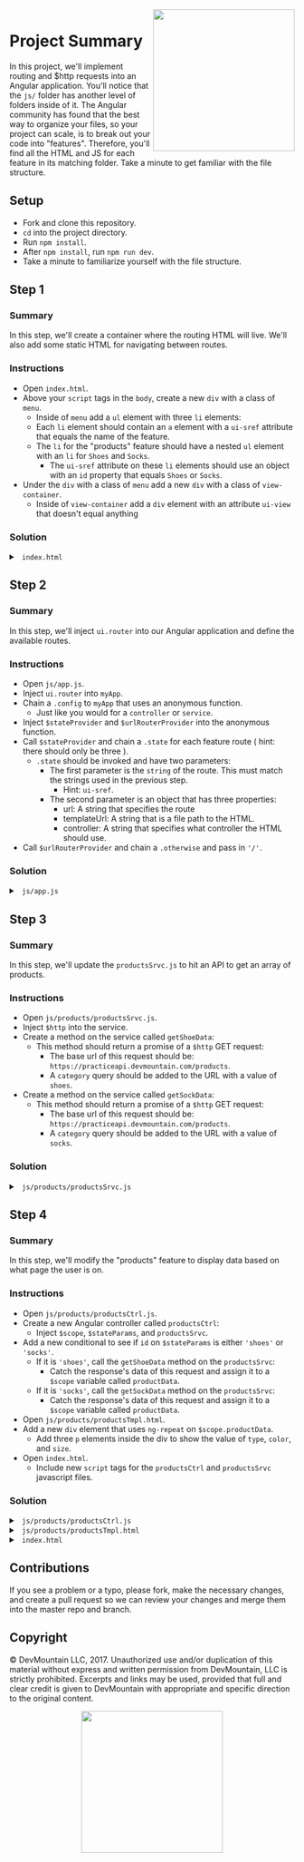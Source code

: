 <img src="https://devmounta.in/img/logowhiteblue.png" width="250" align="right">

# Project Summary

In this project, we'll implement routing and $http requests into an Angular application. You'll notice that the `js/` folder has another level of folders inside of it. The Angular community has found that the best way to organize your files, so your project can scale, is to break out your code into "features". Therefore, you'll find all the HTML and JS for each feature in its matching folder. Take a minute to get familiar with the file structure.

## Setup

* Fork and clone this repository.
* `cd` into the project directory.
* Run `npm install`.
* After `npm install`, run `npm run dev`.
* Take a minute to familiarize yourself with the file structure.

## Step 1

### Summary

In this step, we'll create a container where the routing HTML will live. We'll also add some static HTML for navigating between routes.

### Instructions

* Open `index.html`.
* Above your `script` tags in the `body`, create a new `div` with a class of `menu`.
  * Inside of `menu` add a `ul` element with three `li` elements:
  * Each `li` element should contain an `a` element with a `ui-sref` attribute that equals the name of the feature.
  * The `li` for the "products" feature should have a nested `ul` element with an `li` for `Shoes` and `Socks`.
    * The `ui-sref` attribute on these `li` elements should use an object with an `id` property that equals `Shoes` or `Socks`.
* Under the `div` with a class of `menu` add a new `div` with a class of `view-container`.
  * Inside of `view-container` add a `div` element with an attribute `ui-view` that doesn't equal anything

### Solution

<details>

<summary> <code> index.html </code> </summary>

```html
<!DOCTYPE html>
<html ng-app="myApp">
  <head>
    <title>Routing App</title>
    <link type="text/css" rel="stylesheet" href="styles.css" />
  </head>

  <body>
    <div class="menu">
      <ul>
        <li><a ui-sref="home">Home</a></li>
        <li>
          Products
          <ul>
            <li><a ui-sref="products({id: 'shoes'})">Shoes</a></li>
            <li><a ui-sref="products({id: 'socks'})">Socks</a></li>
          </ul>
        </li>
        <li><a ui-sref="settings"> Settings </a></li>
      </ul>
    </div>

    <div class="view-container">
      <div ui-view></div>
    </div>

    <script src="https://ajax.googleapis.com/ajax/libs/angularjs/1.6.6/angular.min.js"></script>
    <script type="text/javascript" src="js/app.js"></script>
  </body>
</html>
```

</details> 

## Step 2

### Summary

In this step, we'll inject `ui.router` into our Angular application and define the available routes.

### Instructions

* Open `js/app.js`.
* Inject `ui.router` into `myApp`.
* Chain a `.config` to `myApp` that uses an anonymous function.
  * Just like you would for a `controller` or `service`.
* Inject `$stateProvider` and `$urlRouterProvider` into the anonymous function.
* Call `$stateProvider` and chain a `.state` for each feature route ( hint: there should only be three ).
  * `.state` should be invoked and have two parameters:
    * The first parameter is the `string` of the route. This must match the strings used in the previous step.
      * Hint: `ui-sref`.
    * The second parameter is an object that has three properties:
      * url: A string that specifies the route
      * templateUrl: A string that is a file path to the HTML. 
      * controller: A string that specifies what controller the HTML should use.
* Call `$urlRouterProvider` and chain a `.otherwise` and pass in `'/'`.

### Solution

<details>

<summary> <code> js/app.js </code> </summary>

```js
angular.module('myApp', ['ui.router']).config( function( $stateProvider, $urlRouterProvider ) {
  $stateProvider
    .state('home', {
      url: '/',
      templateUrl: 'js/home/homeTmpl.html',
      controller: 'homeCtrl'
    })
    .state('products', {
      url: '/products/:id',
      templateUrl: 'js/products/productsTmpl.html',
      controller: 'productsCtrl'
    })
    .state('settings', {
      url: '/settings',
      templateUrl: 'js/settings/settingsTmpl.html',
      controller: 'settingsCtrl'
    });

  $urlRouterProvider
    .otherwise('/');
});
```

</details>

## Step 3

### Summary

In this step, we'll update the `productsSrvc.js` to hit an API to get an array of products.

### Instructions

* Open `js/products/productsSrvc.js`.
* Inject `$http` into the service.
* Create a method on the service called `getShoeData`:
  * This method should return a promise of a `$http` GET request:
    * The base url of this request should be: `https://practiceapi.devmountain.com/products`.
    * A `category` query should be added to the URL with a value of `shoes`.
* Create a method on the service called `getSockData`:
  * This method should return a promise of a `$http` GET request:
    * The base url of this request should be: `https://practiceapi.devmountain.com/products`.
    * A `category` query should be added to the URL with a value of `socks`.

### Solution

<details>

<summary> <code> js/products/productsSrvc.js </code> </summary>

```js
angular.module('myApp').service('productsSrvc', function( $http ) {
  this.getShoeData = function() {
    return $http({
      method: 'GET',
      url: 'https://practiceapi.devmountain.com/products?category=shoes'
    });
  };

  this.getSockData = function() {
    return $http({
      method: 'GET',
      url: 'https://practiceapi.devmountain.com/products?category=socks'
    });
  };
});
```

</details>

## Step 4

### Summary

In this step, we'll modify the "products" feature to display data based on what page the user is on.

### Instructions

* Open `js/products/productsCtrl.js`.
* Create a new Angular controller called `productsCtrl`:
  * Inject `$scope`, `$stateParams`, and `productsSrvc`.
* Add a new conditional to see if `id` on `$stateParams` is either `'shoes'` or `'socks'`.
  * If it is `'shoes'`, call the `getShoeData` method on the `productsSrvc`:
    * Catch the response's data of this request and assign it to a `$scope` variable called `productData`.
  * If it is `'socks'`, call the `getSockData` method on the `productsSrvc`:
    * Catch the response's data of this request and assign it to a `$scope` variable called `productData`.
* Open `js/products/productsTmpl.html`.
* Add a new `div` element that uses `ng-repeat` on `$scope.productData`.
  * Add three `p` elements inside the div to show the value of `type`, `color`, and `size`.
* Open `index.html`.
  * Include new `script` tags for the `productsCtrl` and `productsSrvc` javascript files.

### Solution

<details>

<summary> <code> js/products/productsCtrl.js </code> </summary>

```js
angular.module('myApp').controller('productsCtrl', function( $scope, $stateParams, productsSrvc ) {

  if ( $stateParams.id === 'shoes' ) {
    productsSrvc.getShoeData().then( function( response ) {
      $scope.productData = response.data;
    });
  } else if ( $stateParams.id === 'socks' ) {
    productsSrvc.getSockData().then( function( response ) {
      $scope.productData = response.data;
    });
  }

});
```

</details>

<details>

<summary> <code> js/products/productsTmpl.html </code> </summary>

```html
<h1> Product Page </h1>
<div ng-repeat="product in productData">
  <p>Type: {{ product.type }}</p>
  <p>Color: {{ product.color }}</p>
  <p>Size: {{ product.size }}</p>
</div>
```

</details>

<details>

<summary> <code> index.html </code> </summary>

```html
<!DOCTYPE html>
<html ng-app="myApp">
  <head>
    <title>Routing App</title>
    <link type="text/css" rel="stylesheet" href="styles.css" />
  </head>

  <body>
    <div class="menu">
      <ul>
        <li><a ui-sref="home">Home</a></li>
        <li>
          Products
          <ul>
            <li><a ui-sref="products({id: 'shoes'})">Shoes</a></li>
            <li><a ui-sref="products({id: 'socks'})">Socks</a></li>
          </ul>
        </li>
        <li><a ui-sref="settings"> Settings </a></li>
      </ul>
    </div>

    <div class="view-container">
      <div ui-view></div>
    </div>

    <script src="https://ajax.googleapis.com/ajax/libs/angularjs/1.6.6/angular.min.js"></script>
    <script src="https://cdnjs.cloudflare.com/ajax/libs/angular-ui-router/1.0.3/angular-ui-router.js"></script>
    <script type="text/javascript" src="js/app.js"></script>
    <script type="text/javascript" src="js/products/productsCtrl.js"></script>
    <script type="text/javascript" src="js/products/productsSrvc.js"></script>
  </body>
</html>
```

</details>


## Contributions

If you see a problem or a typo, please fork, make the necessary changes, and create a pull request so we can review your changes and merge them into the master repo and branch.

## Copyright

© DevMountain LLC, 2017. Unauthorized use and/or duplication of this material without express and written permission from DevMountain, LLC is strictly prohibited. Excerpts and links may be used, provided that full and clear credit is given to DevMountain with appropriate and specific direction to the original content.

<p align="center">
<img src="https://devmounta.in/img/logowhiteblue.png" width="250">
</p>